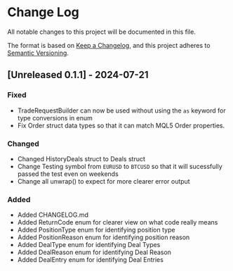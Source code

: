 # Change Log

All notable changes to this project will be documented in this file.

The format is based on [Keep a Changelog](https://keepachangelog.com/en/1.1.0/),
and this project adheres to [Semantic Versioning](https://semver.org/spec/v2.0.0.html).

## [Unreleased 0.1.1] - 2024-07-21

### Fixed
- TradeRequestBuilder can now be used without using the `as` keyword for type conversions in enum
- Fix Order struct data types so that it can match MQL5 Order properties.

### Changed
- Changed HistoryDeals struct to Deals struct
- Change Testing symbol from `EURUSD` to `BTCUSD` so that it will sucessfully passed the test even on weekends
- Change all unwrap() to expect for more clearer error output

### Added
- Added CHANGELOG.md
- Added ReturnCode enum for clearer view on what code really means
- Added PositionType enum for identifying position type
- Added PositionReason enum for identifying position reason
- Added DealType enum for identifying Deal Types
- Added DealReason enum for identifying Deal Reason
- Added DealEntry enum for identifying Deal Entries